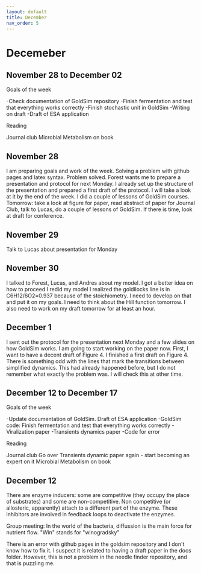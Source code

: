 ```yaml
---
layout: default
title: December
nav_order: 5
---
```


# Decemeber

## November 28 to December 02

Goals of the week

-Check documentation of GoldSim repository
-Finish fermentation and test that everything works correctly
-Finish stochastic unit in GoldSim
-Writing on draft
-Draft of ESA application

Reading

Journal club
Microbial Metabolism on book


## November 28
I am preparing goals and work of the week.
Solving a problem with github pages and latex syntax. Problem solved.
Forest wants me to prepare a presentation and protocol for next Monday. I already set up the structure
of the presentation and prepared a first draft of the protocol. I will take a look at it by 
the end of the week.
I did a couple of lessons of GoldSim courses.
Tomorrow: take a look at figure for paper, read abstract of paper for Journal Club, talk to Lucas, 
do a couple of lessons of GoldSim. If there is time, look at draft for conference.

## November 29
Talk to Lucas about presentation for Monday


## November 30
I talked to Forest, Lucas, and Andres about my model. I got a better idea on how to proceed
I redid my model
I realized the goldilocks line is in C6H12/6O2=0.937 because of the stoichiometry. I need to develop
on that and put it on my goals.
I need to think about the Hill function tomorrow.
I also need to work on my draft tomorrow for at least an hour.

## December 1
I sent out the protocol for the presentation next Monday and a few slides on how GoldSim works.
I am going to start working on the paper now. First, I want to have a decent draft of Figure 4.
I finished a first draft on Figure 4. There is something odd with the lines that mark the transitions between simplified dynamics.
This had already happened before, but I do not remember what exactly the problem was. I will check this at other time.

## December 12 to December 17

Goals of the week

-Update documentation of GoldSim. Draft of ESA application
-GoldSim code: Finish fermentation and test that everything works correctly
-Viralization paper
-Transients dynamics paper
-Code for error

Reading

Journal club
Go over Transients dynamic paper again - start becoming an expert on it
Microbial Metabolism on book


## December 12
There are enzyme inducers: some are competitive (they occupy the place of substrates) and some are non-competitive. Non competitive (or allosteric, apparently) attach to a different part of the enzyme. These inhibitors are involved in feedback loops to deactivate the enzymes.

Group meeting:
In the world of the bacteria, diffussion is the main force for nutrient flow.
"Win" stands for "winogradsky"


There is an error with github pages in the goldsim repository and I don't know how to fix it. I suspect it is related to having a draft paper in the docs folder. However, this is not a problem in the needle finder repository, and that is puzzling me.